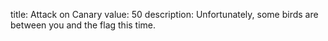 title: Attack on Canary
value: 50
description: Unfortunately, some birds are between you and the flag this time.